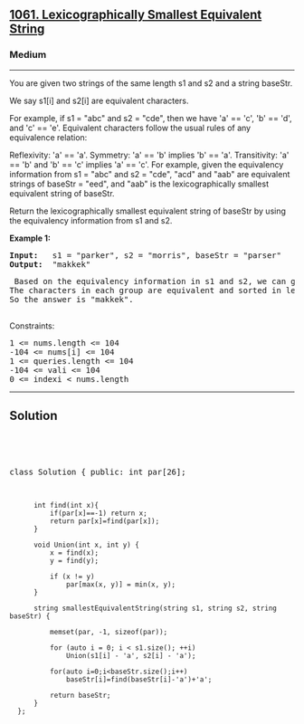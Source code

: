 
<h2><a href="https://leetcode.com/problems/lexicographically-smallest-equivalent-string/description/">1061. Lexicographically Smallest Equivalent String</a></h2>
<h3>Medium</h3>
<hr>
<div><p>
You are given two strings of the same length s1 and s2 and a string baseStr.

We say s1[i] and s2[i] are equivalent characters.

For example, if s1 = "abc" and s2 = "cde", then we have 'a' == 'c', 'b' == 'd', and 'c' == 'e'.
Equivalent characters follow the usual rules of any equivalence relation:

Reflexivity: 'a' == 'a'.
Symmetry: 'a' == 'b' implies 'b' == 'a'.
Transitivity: 'a' == 'b' and 'b' == 'c' implies 'a' == 'c'.
For example, given the equivalency information from s1 = "abc" and s2 = "cde", "acd" and "aab" are equivalent strings of baseStr = "eed", and "aab" is the lexicographically smallest equivalent string of baseStr.

Return the lexicographically smallest equivalent string of baseStr by using the equivalency information from s1 and s2.
</p>


<p><strong>Example 1:</strong></p>
<pre><strong>Input:</strong>   s1 = "parker", s2 = "morris", baseStr = "parser"
<strong>Output:</strong>  "makkek"
</pre>
<pre>
 Based on the equivalency information in s1 and s2, we can group their characters as [m,p], [a,o], [k,r,s], [e,i].
The characters in each group are equivalent and sorted in lexicographical order.
So the answer is "makkek".
  </pre>
 
Constraints:
<pre>
1 <= nums.length <= 104
-104 <= nums[i] <= 104
1 <= queries.length <= 104
-104 <= vali <= 104
0 <= indexi < nums.length
</pre>
<hr>
 <h2><strong><b>Solution</b></strong></h2>
 <br>
 <pre>
 
   class Solution {
      public:
          int par[26];

          int find(int x){
              if(par[x]==-1) return x;
              return par[x]=find(par[x]);
          }

          void Union(int x, int y) {
              x = find(x);
              y = find(y);

              if (x != y) 
                  par[max(x, y)] = min(x, y); 
          }

          string smallestEquivalentString(string s1, string s2, string baseStr) {

              memset(par, -1, sizeof(par));

              for (auto i = 0; i < s1.size(); ++i) 
                  Union(s1[i] - 'a', s2[i] - 'a');

              for(auto i=0;i<baseStr.size();i++) 
                  baseStr[i]=find(baseStr[i]-'a')+'a';

              return baseStr;
          }
      };
          
 </pre>

